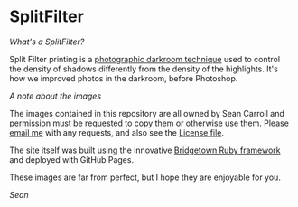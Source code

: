 # SplitFilter

_What's a SplitFilter?_

Split Filter printing is a [photographic darkroom technique](https://en.wikipedia.org/wiki/Darkroom#:~:text=One%20method%20of%20photographic%20printing,to%20create%20a%20single%20print.) used to control the density of shadows differently from the density of the highlights. It's how we improved photos in the darkroom, before Photoshop.

_A note about the images_

The images contained in this repository are all owned by Sean Carroll and permission must be requested to copy them or otherwise use them. Please [email me](bonjour@splitfilter.com) with any requests, and also see the [License file](./LICENSE).

The site itself was built using the innovative [Bridgetown Ruby framework](https://www.bridgetownrb.com/) and deployed with GitHub Pages.

These images are far from perfect, but I hope they are enjoyable for you.

_Sean_
